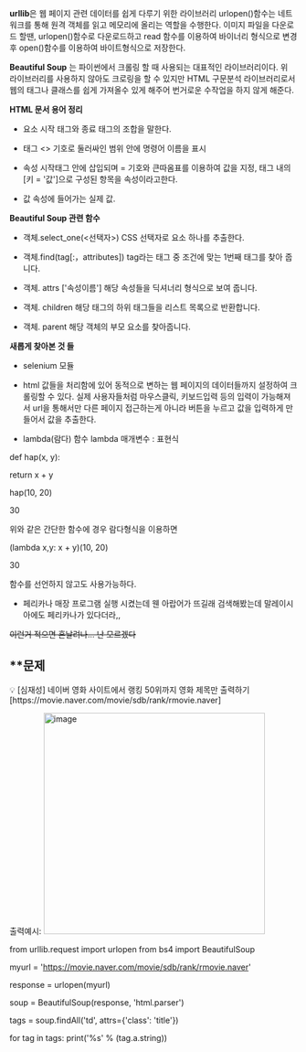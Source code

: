 **urllib**은 웹 페이지 관련 데이터를 쉽게 다루기 위한 라이브러리
urlopen()함수는 네트워크를 통해 원격 객체를 읽고 메모리에 올리는 역할을 수행한다.
이미지 파일을 다운로드 할땐, urlopen()함수로 다운로드하고 read 함수를 이용하여 바이너리 형식으로 변경 후 open()함수를 이용하여 바이트형식으로 저장한다.

**Beautiful Soup** 는 파이썬에서 크롤링 할 때 사용되는 대표적인 라이브러리이다.
위 라이브러리를 사용하지 않아도 크로링을 할 수 있지만 HTML 구문분석 라이브러리로서 웹의 태그나 클래스를 쉽게 가져올수 있게 해주어 번거로운 수작업을 하지 않게 해준다.

**HTML 문서 용어 정리**
+ 요소 시작 태그와 종료 태그의 조합을 말한다.

+ 태그  <> 기호로 둘러싸인 범위 안에 명령어 이름을 표시

+ 속성 시작태그 안에 삽입되며 = 기호와 큰따옴표를 이용하여 값을 지정, 태그 내의 [키 = '값']으로 구성된 항목을 속성이라고한다.

+ 값 속성에 들어가는 실제 값.

**Beautiful Soup 관련 함수**

+ 객체.select_one(<선택자>) CSS 선택자로 요소 하나를 추출한다.

+ 객체.find(tag[:，attributes]) tag라는 태그 중 조건에 맞는 1번째 태그를 찾아 줍니다.

+ 객체. attrs ['속성이름'] 해당 속성들을 딕셔너리 형식으로 보여 줍니다.

+ 객체. children 해당 태그의 하위 태그들을 리스트 목록으로 반환합니다.

+ 객체. parent 해당 객체의 부모 요소를 찾아줍니다.

**새롭게 찾아본 것 들**
+ selenium 모듈
- html 값들을 처리함에 있어 동적으로 변하는 웹 페이지의 데이터들까지 설정하여 크롤링할 수 있다.
실제 사용자들처럼 마우스클릭, 키보드입력 등의 입력이 가능해져서 url을 통해서만 다른 페이지 접근하는게 아니라 버튼을 누르고 값을 입력하게 만들어서 값을 추출한다.

+ lambda(람다) 함수
lambda 매개변수 : 표현식

def hap(x, y):

return x + y
     
hap(10, 20)
      
30

위와 같은 간단한 함수에 경우 람다형식을 이용하면 

(lambda x,y: x + y)(10, 20)

30

함수를 선언하지 않고도 사용가능하다.

+ 페리카나 매장
프로그램 실행 시켰는데 웬 아랍어가 뜨길래 검색해봤는데 말레이시아에도 페리카나가 있다더라,,

~~이런거 적으면 혼날려나... 난 모르겠다~~


**문제
---
<aside>
💡 [심재성] 
네이버 영화 사이트에서 랭킹 50위까지 영화 제목만 출력하기
[https://movie.naver.com/movie/sdb/rank/rmovie.naver]
     
출력예시:
<img width="387" alt="image" src="https://user-images.githubusercontent.com/101916929/203036958-23c743c8-3540-4a83-88b1-75ef0d8d86b9.png">

from urllib.request import urlopen
from bs4 import BeautifulSoup

myurl = 'https://movie.naver.com/movie/sdb/rank/rmovie.naver'

response = urlopen(myurl)

soup = BeautifulSoup(response, 'html.parser')

tags = soup.findAll('td', attrs={'class': 'title'}) 



for tag in tags:
    print('%s' % (tag.a.string))
    




